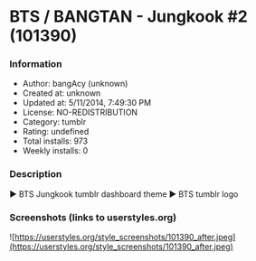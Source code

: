 # BTS / BANGTAN - Jungkook #2 (101390)

### Information
- Author: bangAcy (unknown)
- Created at: unknown
- Updated at: 5/11/2014, 7:49:30 PM
- License: NO-REDISTRIBUTION
- Category: tumblr
- Rating: undefined
- Total installs: 973
- Weekly installs: 0


### Description
► BTS Jungkook tumblr dashboard theme 
► BTS tumblr logo


### Screenshots (links to userstyles.org)
![https://userstyles.org/style_screenshots/101390_after.jpeg](https://userstyles.org/style_screenshots/101390_after.jpeg)


